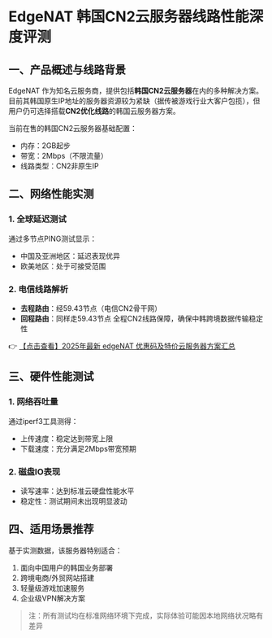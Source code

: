 # EdgeNAT 韩国CN2云服务器线路性能深度评测

## 一、产品概述与线路背景

EdgeNAT 作为知名云服务商，提供包括**韩国CN2云服务器**在内的多种解决方案。目前其韩国原生IP地址的服务器资源较为紧缺（据传被游戏行业大客户包揽），但用户仍可选择搭载**CN2优化线路**的韩国云服务器方案。

当前在售的韩国CN2云服务器基础配置：
- 内存：2GB起步
- 带宽：2Mbps（不限流量）
- 线路类型：CN2非原生IP

## 二、网络性能实测

### 1. 全球延迟测试
通过多节点PING测试显示：
- 中国及亚洲地区：延迟表现优异
- 欧美地区：处于可接受范围

### 2. 电信线路解析
- **去程路由**：经59.43节点（电信CN2骨干网）
- **回程路由**：同样走59.43节点
全程CN2线路保障，确保中韩跨境数据传输稳定性

👉 [【点击查看】2025年最新 edgeNAT 优惠码及特价云服务器方案汇总](https://bit.ly/edgenat)

## 三、硬件性能测试

### 1. 网络吞吐量
通过iperf3工具测得：
- 上传速度：稳定达到带宽上限
- 下载速度：充分满足2Mbps带宽预期

### 2. 磁盘IO表现
- 读写速率：达到标准云硬盘性能水平
- 稳定性：测试期间未出现明显波动

## 四、适用场景推荐
基于实测数据，该服务器特别适合：
1. 面向中国用户的韩国业务部署
2. 跨境电商/外贸网站搭建
3. 轻量级游戏加速服务
4. 企业级VPN解决方案

> 注：所有测试均在标准网络环境下完成，实际体验可能因本地网络状况略有差异
